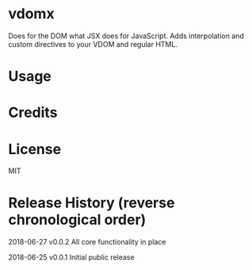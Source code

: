 # vdomx

Does for the DOM what JSX does for JavaScript. Adds interpolation and custom directives to your VDOM and regular HTML.

# Usage


# Credits



# License

MIT

# Release History (reverse chronological order)

2018-06-27 v0.0.2 All core functionality in place

2018-06-25 v0.0.1 Initial public release
